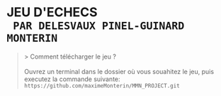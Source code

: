 **JEU D'ECHECS**\
``` PAR DELESVAUX PINEL-GUINARD MONTERIN```
==========================================

>\> Comment télécharger le jeu ?\
>\
> Ouvrez un terminal dans le dossier où vous souahitez le jeu, puis executez la commande suivante:\
> `https://github.com/maximeMonterin/MMN_PROJECT.git`
